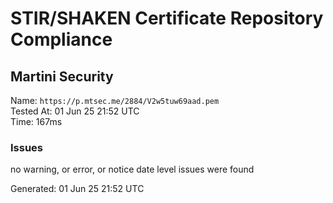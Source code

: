 # STIR/SHAKEN Certificate Repository Compliance

## Martini Security

Name: `https://p.mtsec.me/2884/V2w5tuw69aad.pem`\
Tested At: 01 Jun 25 21:52 UTC\
Time: 167ms

### Issues

no warning, or error, or notice date level issues were found

Generated: 01 Jun 25 21:52 UTC